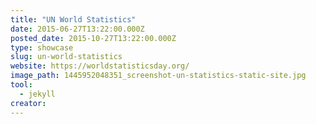 ```yaml
---
title: "UN World Statistics"
date: 2015-06-27T13:22:00.000Z
posted_date: 2015-10-27T13:22:00.000Z
type: showcase
slug: un-world-statistics
website: https://worldstatisticsday.org/
image_path: 1445952048351_screenshot-un-statistics-static-site.jpg
tool:
  - jekyll
creator:
---
```


